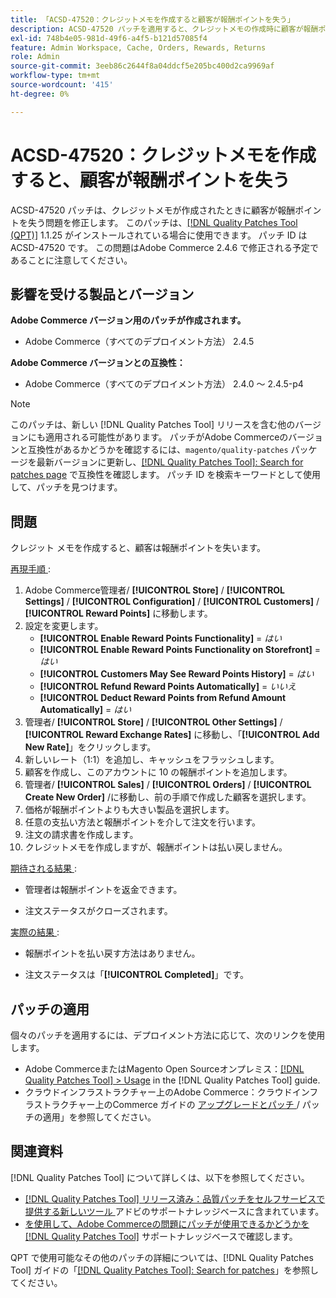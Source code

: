 ```yaml
---
title: 「ACSD-47520：クレジットメモを作成すると顧客が報酬ポイントを失う」
description: ACSD-47520 パッチを適用すると、クレジットメモの作成時に顧客が報酬ポイントを失うAdobe Commerceの問題を修正できます。
exl-id: 748b4e05-981d-49f6-a4f5-b121d57085f4
feature: Admin Workspace, Cache, Orders, Rewards, Returns
role: Admin
source-git-commit: 3eeb86c2644f8a04ddcf5e205bc400d2ca9969af
workflow-type: tm+mt
source-wordcount: '415'
ht-degree: 0%

---
```


# ACSD-47520：クレジットメモを作成すると、顧客が報酬ポイントを失う

ACSD-47520 パッチは、クレジットメモが作成されたときに顧客が報酬ポイントを失う問題を修正します。 このパッチは、[[!DNL Quality Patches Tool (QPT)]](/help/announcements/adobe-commerce-announcements/magento-quality-patches-released-new-tool-to-self-serve-quality-patches.md) 1.1.25 がインストールされている場合に使用できます。 パッチ ID は ACSD-47520 です。 この問題はAdobe Commerce 2.4.6 で修正される予定であることに注意してください。

## 影響を受ける製品とバージョン

**Adobe Commerce バージョン用のパッチが作成されます。**
* Adobe Commerce（すべてのデプロイメント方法） 2.4.5

**Adobe Commerce バージョンとの互換性：**
* Adobe Commerce（すべてのデプロイメント方法） 2.4.0 ～ 2.4.5-p4

>[!NOTE]
>
>このパッチは、新しい [!DNL Quality Patches Tool] リリースを含む他のバージョンにも適用される可能性があります。 パッチがAdobe Commerceのバージョンと互換性があるかどうかを確認するには、`magento/quality-patches` パッケージを最新バージョンに更新し、[[!DNL Quality Patches Tool]: Search for patches page](https://experienceleague.adobe.com/tools/commerce-quality-patches/index.html) で互換性を確認します。 パッチ ID を検索キーワードとして使用して、パッチを見つけます。

## 問題

クレジット メモを作成すると、顧客は報酬ポイントを失います。

<u> 再現手順 </u>:

1. Adobe Commerce管理者/ **[!UICONTROL Store]** / **[!UICONTROL Settings]** / **[!UICONTROL Configuration]** / **[!UICONTROL Customers]** / **[!UICONTROL Reward Points]** に移動します。
1. 設定を変更します。
   * **[!UICONTROL Enable Reward Points Functionality]** = _はい_
   * **[!UICONTROL Enable Reward Points Functionality on Storefront]** = _はい_
   * **[!UICONTROL Customers May See Reward Points History]** = _はい_
   * **[!UICONTROL Refund Reward Points Automatically]** = _いいえ_
   * **[!UICONTROL Deduct Reward Points from Refund Amount Automatically]** = _はい_
1. 管理者/ **[!UICONTROL Store]** / **[!UICONTROL Other Settings]** / **[!UICONTROL Reward Exchange Rates]** に移動し、「**[!UICONTROL Add New Rate]**」をクリックします。
1. 新しいレート（1:1）を追加し、キャッシュをフラッシュします。
1. 顧客を作成し、このアカウントに 10 の報酬ポイントを追加します。
1. 管理者/ **[!UICONTROL Sales]** / **[!UICONTROL Orders]** / **[!UICONTROL Create New Order]** /に移動し、前の手順で作成した顧客を選択します。
1. 価格が報酬ポイントよりも大きい製品を選択します。
1. 任意の支払い方法と報酬ポイントを介して注文を行います。
1. 注文の請求書を作成します。
1. クレジットメモを作成しますが、報酬ポイントは払い戻しません。

<u> 期待される結果 </u>:

* 管理者は報酬ポイントを返金できます。

* 注文ステータスがクローズされます。

<u> 実際の結果 </u>:

* 報酬ポイントを払い戻す方法はありません。

* 注文ステータスは「**[!UICONTROL Completed]**」です。

## パッチの適用

個々のパッチを適用するには、デプロイメント方法に応じて、次のリンクを使用します。

* Adobe CommerceまたはMagento Open Sourceオンプレミス：[[!DNL Quality Patches Tool] > Usage](https://experienceleague.adobe.com/docs/commerce-operations/tools/quality-patches-tool/usage.html) in the [!DNL Quality Patches Tool] guide.
* クラウドインフラストラクチャー上のAdobe Commerce：クラウドインフラストラクチャー上のCommerce ガイドの [ アップグレードとパッチ ](https://experienceleague.adobe.com/docs/commerce-cloud-service/user-guide/develop/upgrade/apply-patches.html)/ パッチの適用」を参照してください。

## 関連資料

[!DNL Quality Patches Tool] について詳しくは、以下を参照してください。

* [[!DNL Quality Patches Tool]  リリース済み：品質パッチをセルフサービスで提供する新しいツール ](/help/announcements/adobe-commerce-announcements/magento-quality-patches-released-new-tool-to-self-serve-quality-patches.md) アドビのサポートナレッジベースに含まれています。
* [ を使用して、Adobe Commerceの問題にパッチが使用できるかどうかを  [!DNL Quality Patches Tool]](/help/support-tools/patches-available-in-qpt-tool/check-patch-for-magento-issue-with-magento-quality-patches.md) サポートナレッジベースで確認します。

QPT で使用可能なその他のパッチの詳細については、[!DNL Quality Patches Tool] ガイドの「[[!DNL Quality Patches Tool]: Search for patches](https://experienceleague.adobe.com/tools/commerce-quality-patches/index.html)」を参照してください。

